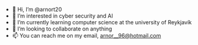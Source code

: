 - 👋 Hi, I’m @arnort20
- 👀 I’m interested in cyber security and AI
- 🌱 I’m currently learning computer science at the university of Reykjavík
- 💞️ I’m looking to collaborate on anything
- 📫 You can reach me on my email, arnor__96@hotmail.com

<!---
arnort20/arnort20 is a ✨ special ✨ repository because its `README.md` (this file) appears on your GitHub profile.
You can click the Preview link to take a look at your changes.
--->
